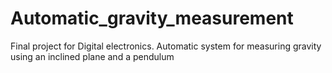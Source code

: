 # Automatic_gravity_measurement
Final project for Digital electronics. Automatic system for measuring gravity using an inclined plane and a pendulum
